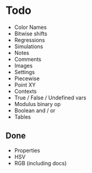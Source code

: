 # Todo

* Color Names
* Bitwise shifts
* Regressions
* Simulations
* Notes
* Comments
* Images
* Settings
* Piecewise
* Point XY
* Contexts
* True / False / Undefined vars
* Modulus binary op
* Boolean and / or
* Tables

## Done
* Properties
* HSV
* RGB (including docs)